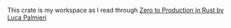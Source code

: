 This crate is my workspace as I read through [Zero to Production in Rust by Luca Palmieri](https://www.zero2prod.com/index.html?country_code=US)
